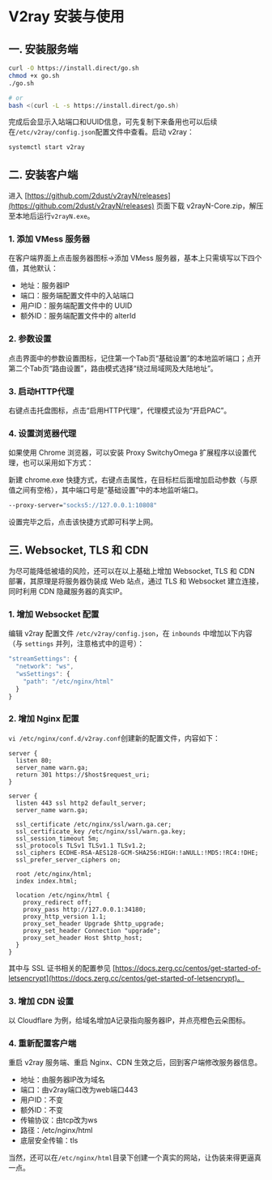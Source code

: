 # V2ray 安装与使用

## 一. 安装服务端

```bash
curl -O https://install.direct/go.sh
chmod +x go.sh
./go.sh

# or
bash <(curl -L -s https://install.direct/go.sh)
```

完成后会显示入站端口和UUID信息，可先复制下来备用也可以后续在`/etc/v2ray/config.json`配置文件中查看。启动 v2ray：

```bash
systemctl start v2ray
```

## 二. 安装客户端

进入 [https://github.com/2dust/v2rayN/releases](https://github.com/2dust/v2rayN/releases) 页面下载 v2rayN-Core.zip，解压至本地后运行`v2rayN.exe`。

### 1. 添加 VMess 服务器

在客户端界面上点击服务器图标-&gt;添加 VMess 服务器，基本上只需填写以下四个值，其他默认：

* 地址：服务器IP
* 端口：服务端配置文件中的入站端口
* 用户ID：服务端配置文件中的 UUID
* 额外ID：服务端配置文件中的 alterId

### 2. 参数设置

点击界面中的参数设置图标，记住第一个Tab页“基础设置”的本地监听端口；点开第二个Tab页“路由设置”，路由模式选择“绕过局域网及大陆地址”。

### 3. 启动HTTP代理

右键点击托盘图标，点击“启用HTTP代理”，代理模式设为“开启PAC”。

### 4. 设置浏览器代理

如果使用 Chrome 浏览器，可以安装 Proxy SwitchyOmega 扩展程序以设置代理，也可以采用如下方式：

新建 chrome.exe 快捷方式，右键点击属性，在目标栏后面增加启动参数（与原值之间有空格），其中端口号是“基础设置”中的本地监听端口。

```bash
--proxy-server="socks5://127.0.0.1:10808"
```

设置完毕之后，点击该快捷方式即可科学上网。

## 三. Websocket, TLS 和 CDN

为尽可能降低被墙的风险，还可以在以上基础上增加 Websocket, TLS 和 CDN 部署，其原理是将服务器伪装成 Web 站点，通过 TLS 和 Websocket 建立连接，同时利用 CDN 隐藏服务器的真实IP。

### 1. 增加 Websocket 配置

编辑 v2ray 配置文件 `/etc/v2ray/config.json`，在 `inbounds` 中增加以下内容（与 `settings` 并列，注意格式中的逗号）：

```javascript
"streamSettings": {
  "network": "ws",
  "wsSettings": {
    "path": "/etc/nginx/html"
  }
}
```

### 2. 增加 Nginx 配置

`vi /etc/nginx/conf.d/v2ray.conf`创建新的配置文件，内容如下：

```text
server {
  listen 80;
  server_name warn.ga;
  return 301 https://$host$request_uri;
}

server {
  listen 443 ssl http2 default_server;
  server_name warn.ga;

  ssl_certificate /etc/nginx/ssl/warn.ga.cer;
  ssl_certificate_key /etc/nginx/ssl/warn.ga.key;
  ssl_session_timeout 5m;
  ssl_protocols TLSv1 TLSv1.1 TLSv1.2;
  ssl_ciphers ECDHE-RSA-AES128-GCM-SHA256:HIGH:!aNULL:!MD5:!RC4:!DHE;
  ssl_prefer_server_ciphers on;

  root /etc/nginx/html;
  index index.html;

  location /etc/nginx/html {
    proxy_redirect off;
    proxy_pass http://127.0.0.1:34180;
    proxy_http_version 1.1;
    proxy_set_header Upgrade $http_upgrade;
    proxy_set_header Connection "upgrade";
    proxy_set_header Host $http_host;
  }
}
```

其中与 SSL 证书相关的配置参见 [https://docs.zerg.cc/centos/get-started-of-letsencrypt](https://docs.zerg.cc/centos/get-started-of-letsencrypt)。

### 3. 增加 CDN 设置

以 Cloudflare 为例，给域名增加A记录指向服务器IP，并点亮橙色云朵图标。

### 4. 重新配置客户端

重启 v2ray 服务端、重启 Nginx、CDN 生效之后，回到客户端修改服务器信息。

* 地址：由服务器IP改为域名
* 端口：由v2ray端口改为web端口443
* 用户ID：不变
* 额外ID：不变
* 传输协议：由tcp改为ws
* 路径：/etc/nginx/html
* 底层安全传输：tls

当然，还可以在`/etc/nginx/html`目录下创建一个真实的网站，让伪装来得更逼真一点。

